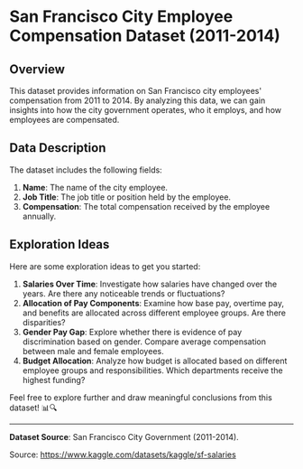 # San Francisco City Employee Compensation Dataset (2011-2014)

## Overview
This dataset provides information on San Francisco city employees' compensation from 2011 to 2014. By analyzing this data, we can gain insights into how the city government operates, who it employs, and how employees are compensated.

## Data Description
The dataset includes the following fields:

1. **Name**: The name of the city employee.
2. **Job Title**: The job title or position held by the employee.
3. **Compensation**: The total compensation received by the employee annually.

## Exploration Ideas
Here are some exploration ideas to get you started:

1. **Salaries Over Time**: Investigate how salaries have changed over the years. Are there any noticeable trends or fluctuations?
2. **Allocation of Pay Components**: Examine how base pay, overtime pay, and benefits are allocated across different employee groups. Are there disparities?
3. **Gender Pay Gap**: Explore whether there is evidence of pay discrimination based on gender. Compare average compensation between male and female employees.
4. **Budget Allocation**: Analyze how budget is allocated based on different employee groups and responsibilities. Which departments receive the highest funding?

Feel free to explore further and draw meaningful conclusions from this dataset! 📊🔍

---

**Dataset Source**: San Francisco City Government (2011-2014).

Source:
https://www.kaggle.com/datasets/kaggle/sf-salaries